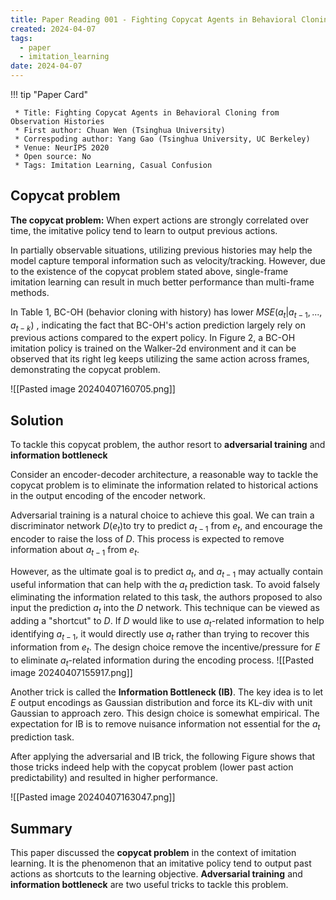 ```yaml
---
title: Paper Reading 001 - Fighting Copycat Agents in Behavioral Cloning from Observation Histories
created: 2024-04-07
tags:
  - paper
  - imitation_learning
date: 2024-04-07
---
```


!!! tip "Paper Card"

	 * Title: Fighting Copycat Agents in Behavioral Cloning from Observation Histories
	 * First author: Chuan Wen (Tsinghua University)
	 * Correspoding author: Yang Gao (Tsinghua University, UC Berkeley)
	 * Venue: NeurIPS 2020
	 * Open source: No
	 * Tags: Imitation Learning, Casual Confusion

## Copycat problem
**The copycat problem:** When expert actions are strongly correlated over time, the imitative policy tend to learn to output previous actions.

In partially observable situations, utilizing previous histories may help the model capture temporal information such as velocity/tracking. However, due to the existence of the copycat problem stated above, single-frame imitation learning can result in much better performance than multi-frame methods.

In Table 1, BC-OH (behavior cloning with history) has lower $MSE(a_t|a_{t-1}, ..., a_{t-k})$ , indicating the fact that BC-OH's action prediction largely rely on previous actions compared to the expert policy. In Figure 2, a BC-OH imitation policy is trained on the Walker-2d environment and it can be observed that its right leg keeps utilizing the same action across frames, demonstrating the copycat problem.

![[Pasted image 20240407160705.png]]

## Solution
To tackle this copycat problem, the author resort to **adversarial training** and **information bottleneck**

Consider an encoder-decoder architecture, a reasonable way to tackle the copycat problem is to eliminate the information related to historical actions in the output encoding of the encoder network.

Adversarial training is a natural choice to achieve this goal. We can train a discriminator network $D(e_t)$to try to predict $a_{t-1}$ from $e_t$, and encourage the encoder to raise the loss of $D$. This process is expected to remove information about $a_{t-1}$ from $e_t$. 

However, as the ultimate goal is to predict $a_t$, and $a_{t-1}$ may actually contain useful information that can help with the $a_t$ prediction task. To avoid falsely eliminating the information related to this task, the authors proposed to also input the prediction $a_t$ into the $D$ network. This technique can be viewed as adding a "shortcut" to $D$. If $D$ would like to use $a_t$-related information to help identifying $a_{t-1}$, it would directly use $a_t$ rather than trying to recover this information from $e_t$. The design choice remove the incentive/pressure for $E$ to eliminate $a_t$-related information during the encoding process.
![[Pasted image 20240407155917.png]]

Another trick is called the **Information Bottleneck (IB)**. The key idea is to let $E$ output encodings as Gaussian distribution and force its KL-div with unit Gaussian to approach zero. This design choice is somewhat empirical. The expectation for IB is to remove nuisance information not essential for the $a_t$ prediction task.

After applying the adversarial and IB trick, the following Figure shows that those tricks indeed help with the copycat problem (lower past action predictability) and resulted in higher performance.

![[Pasted image 20240407163047.png]]

## Summary
This paper discussed the **copycat problem** in the context of imitation learning. It is the phenomenon that an imitative policy tend to output past actions as shortcuts to the learning objective. **Adversarial training** and **information bottleneck** are two useful tricks to tackle this problem.

